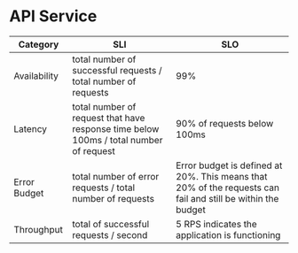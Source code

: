 # API Service

| Category     | SLI | SLO                                                                                                         |
|--------------|-----|-------------------------------------------------------------------------------------------------------------|
| Availability | total number of successful requests / total number of requests                          | 99%                                                 |
| Latency      | total number of request that have response time below 100ms / total number of request   | 90% of requests below 100ms                         |
| Error Budget | total number of error requests / total number of requests                               | Error budget is defined at 20%. This means that 20% of the requests can fail and still be within the budget |
| Throughput   | total of successful requests / second                                                   | 5 RPS indicates the application is functioning                             |
